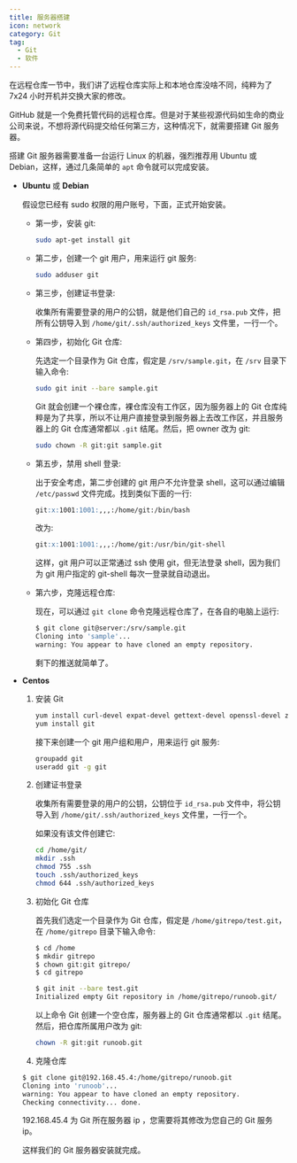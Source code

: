 ```yaml
---
title: 服务器搭建
icon: network
category: Git
tag:
  - Git
  - 软件
---
```


在远程仓库一节中，我们讲了远程仓库实际上和本地仓库没啥不同，纯粹为了 7x24 小时开机并交换大家的修改。

GitHub 就是一个免费托管代码的远程仓库。但是对于某些视源代码如生命的商业公司来说，不想将源代码提交给任何第三方，这种情况下，就需要搭建 Git 服务器。

<!-- more -->

搭建 Git 服务器需要准备一台运行 Linux 的机器，强烈推荐用 Ubuntu 或 Debian，这样，通过几条简单的 `apt` 命令就可以完成安装。

- **Ubuntu** 或 **Debian**

  假设您已经有 sudo 权限的用户账号，下面，正式开始安装。

  - 第一步，安装 git:

    ```sh
    sudo apt-get install git
    ```

  - 第二步，创建一个 git 用户，用来运行 git 服务:

    ```sh
    sudo adduser git
    ```

  - 第三步，创建证书登录:

    收集所有需要登录的用户的公钥，就是他们自己的 `id_rsa.pub` 文件，把所有公钥导入到 `/home/git/.ssh/authorized_keys` 文件里，一行一个。

  - 第四步，初始化 Git 仓库:

    先选定一个目录作为 Git 仓库，假定是 `/srv/sample.git`，在 `/srv` 目录下输入命令:

    ```sh
    sudo git init --bare sample.git
    ```

    Git 就会创建一个裸仓库，裸仓库没有工作区，因为服务器上的 Git 仓库纯粹是为了共享，所以不让用户直接登录到服务器上去改工作区，并且服务器上的 Git 仓库通常都以 `.git` 结尾。然后，把 owner 改为 git:

    ```sh
    sudo chown -R git:git sample.git
    ```

  - 第五步，禁用 shell 登录:

    出于安全考虑，第二步创建的 git 用户不允许登录 shell，这可以通过编辑 `/etc/passwd` 文件完成。找到类似下面的一行:

    ```md
    git:x:1001:1001:,,,:/home/git:/bin/bash
    ```

    改为:

    ```md
    git:x:1001:1001:,,,:/home/git:/usr/bin/git-shell
    ```

    这样，git 用户可以正常通过 ssh 使用 git，但无法登录 shell，因为我们为 git 用户指定的 git-shell 每次一登录就自动退出。

  - 第六步，克隆远程仓库:

    现在，可以通过 `git clone` 命令克隆远程仓库了，在各自的电脑上运行:

    ```sh
    $ git clone git@server:/srv/sample.git
    Cloning into 'sample'...
    warning: You appear to have cloned an empty repository.
    ```

    剩下的推送就简单了。

- **Centos**

  1. 安装 Git

     ```sh
     yum install curl-devel expat-devel gettext-devel openssl-devel zlib-devel perl-devel
     yum install git
     ```

     接下来创建一个 git 用户组和用户，用来运行 git 服务:

     ```sh
     groupadd git
     useradd git -g git
     ```

  1. 创建证书登录

     收集所有需要登录的用户的公钥，公钥位于 `id_rsa.pub` 文件中，将公钥导入到 `/home/git/.ssh/authorized_keys` 文件里，一行一个。

     如果没有该文件创建它:

     ```sh
     cd /home/git/
     mkdir .ssh
     chmod 755 .ssh
     touch .ssh/authorized_keys
     chmod 644 .ssh/authorized_keys
     ```

  1. 初始化 Git 仓库

     首先我们选定一个目录作为 Git 仓库，假定是 `/home/gitrepo/test.git`，在 `/home/gitrepo` 目录下输入命令:

     ```sh
     $ cd /home
     $ mkdir gitrepo
     $ chown git:git gitrepo/
     $ cd gitrepo

     $ git init --bare test.git
     Initialized empty Git repository in /home/gitrepo/runoob.git/
     ```

     以上命令 Git 创建一个空仓库，服务器上的 Git 仓库通常都以 `.git` 结尾。然后，把仓库所属用户改为 git:

     ```sh
     chown -R git:git runoob.git
     ```

  1. 克隆仓库

  ```sh
  $ git clone git@192.168.45.4:/home/gitrepo/runoob.git
  Cloning into 'runoob'...
  warning: You appear to have cloned an empty repository.
  Checking connectivity... done.
  ```

  192.168.45.4 为 Git 所在服务器 ip ，您需要将其修改为您自己的 Git 服务 ip。

  这样我们的 Git 服务器安装就完成。
